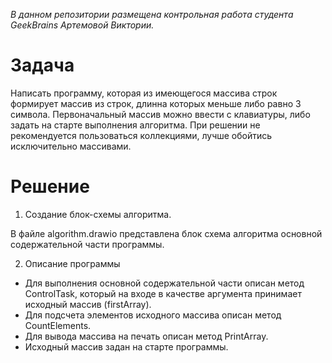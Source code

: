 *В данном репозитории размещена контрольная работа студента GeekBrains Артемовой Виктории.*

# Задача
 Написать программу, которая из имеющегося массива строк формирует массив из строк, длинна которых меньше либо равно 3 символа. Первоначальный массив можно ввести с клавиатуры, либо задать на старте выполнения алгоритма. При решении не рекомендуется пользоваться коллекциями, лучше обойтись исключительно массивами.

 # Решение
 1. Создание блок-схемы алгоритма. 
 
 В файле algorithm.drawio представлена блок схема алгоритма основной содержательной части программы. 

 2. Описание программы

- Для выполнения основной содержательной части описан метод ControlTask, который на входе в качестве аргумента принимает исходный массив (firstArray).
 - Для подсчета элементов исходного массива описан метод CountElements. 
 - Для вывода массива на печать описан метод PrintArray.
 - Исходный массив задан на старте программы.
